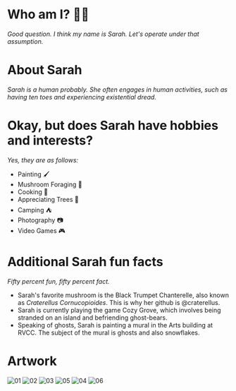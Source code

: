 
# Who am I? 🤷‍♂️
*Good question. I think my name is Sarah. Let's operate under that assumption.*

# About Sarah 
*Sarah is a human probably. She often engages in human activities, such as having ten toes and experiencing existential dread.*

# Okay, but does Sarah have hobbies and interests?
*Yes, they are as follows:*

- Painting 🖌️
- Mushroom Foraging 🍄
- Cooking 🥞
- Appreciating Trees 🌲
- Camping ⛺
- Photography 📷
- Video Games 🎮

# Additional Sarah fun facts
*Fifty percent fun, fifty percent fact.*

- Sarah's favorite mushroom is the Black Trumpet Chanterelle, also known as *Craterellus Cornucopioides*. This is why her github is @craterellus.
- Sarah is currently playing the game Cozy Grove, which involves being stranded on an island and befriending ghost-bears.
- Speaking of ghosts, Sarah is painting a mural in the Arts building at RVCC. The subject of the mural is ghosts and also snowflakes. 

# Artwork
![01](https://user-images.githubusercontent.com/98069492/150466181-ff167eba-5ace-4271-bc35-9c23e0403c68.jpg)
![02](https://user-images.githubusercontent.com/98069492/150466199-c8ea116a-4ce1-4c40-bcf9-12f5344b64c8.jpg)
![03](https://user-images.githubusercontent.com/98069492/150466204-ad553f39-47b9-4bbf-8763-4bf2ce7f8553.jpg)
![05](https://user-images.githubusercontent.com/98069492/150466675-dbd92bc4-82ce-41ee-8cfe-826c3deed3c7.jpg)
![04](https://user-images.githubusercontent.com/98069492/150466292-ebaa0ab4-3ed8-44cd-b657-5ae890b8ec5b.jpg)
![06](https://user-images.githubusercontent.com/98069492/150466681-ed5e160d-4e5b-4587-821b-1c123829c714.jpg)
